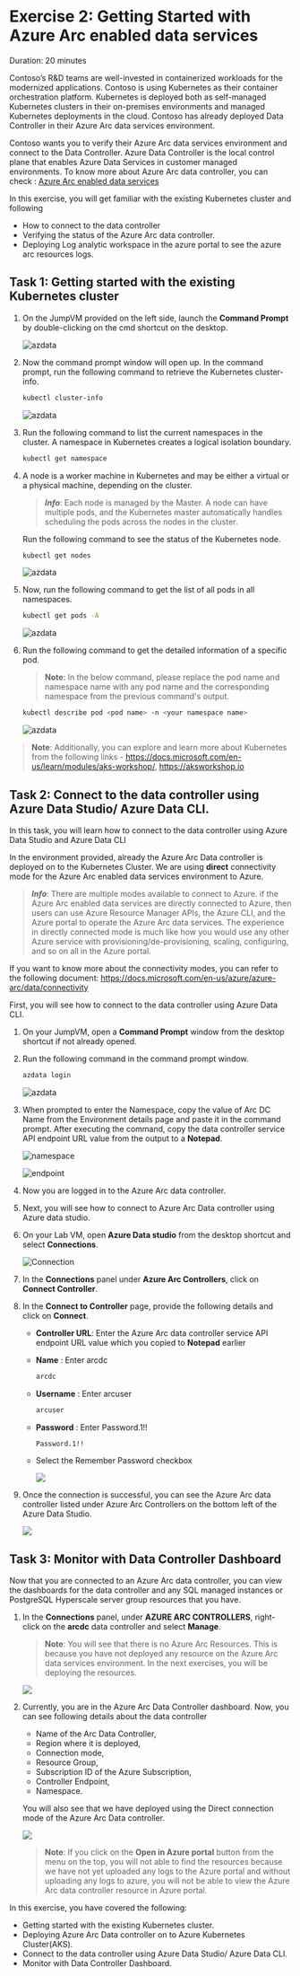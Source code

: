 # Exercise 2: Getting Started with Azure Arc enabled data services 

Duration: 20 minutes

Contoso’s R&D teams are well-invested in containerized workloads for the modernized applications. Contoso is using Kubernetes as their container orchestration platform. Kubernetes is deployed both as self-managed Kubernetes clusters in their on-premises environments and managed Kubernetes deployments in the cloud. Contoso has already deployed Data Controller in their Azure Arc data services environment.

Contoso wants you to verify their Azure Arc data services environment and connect to the Data Controller. Azure Data Controller is the local control plane that enables Azure Data Services in customer managed environments. To know more about Azure Arc data controller, you can check : [Azure Arc enabled data services](https://azure.microsoft.com/en-in/resources/videos/azure-arc-enabled-data-services-deploying-azure-arc-data-controller/)

In this exercise, you will get familiar with the existing Kubernetes cluster and following
   - How to connect to the data controller  
   - Verifying the status of the Azure Arc data controller. 
   - Deploying Log analytic workspace in the azure portal to see the azure arc resources logs. 

## Task 1: Getting started with the existing Kubernetes cluster 

1. On the JumpVM provided on the left side, launch the **Command Prompt** by double-clicking on the cmd shortcut on the desktop.
  
    ![](./images/azuredatastudio.png "azdata")

1. Now the command prompt window will open up. In the command prompt, run the following command to retrieve the Kubernetes cluster-info.

   ```BASH
   kubectl cluster-info
   ```
   ![](./images/kubectl-0.png "azdata")
 
1. Run the following command to list the current namespaces in the cluster. A namespace in Kubernetes creates a logical isolation boundary.

   ```BASH
   kubectl get namespace
   ```

1. A node is a worker machine in Kubernetes and may be either a virtual or a physical machine, depending on the cluster. 

   > ***Info***: Each node is managed by the Master. A node can have multiple pods, and the Kubernetes master automatically handles scheduling the pods across the nodes in the cluster. 
  
   Run the following command to see the status of the Kubernetes node.

   ```BASH
   kubectl get nodes
   ```
   
   ![](./images/kubectl-1.png "azdata")
   
1. Now, run the following command to get the list of all pods in all namespaces. 
 
   ```BASH
   kubectl get pods -A
   ```
   
   ![](./images/kubectl-2.png "azdata")

1. Run the following command to get the detailed information of a specific pod. 

   > **Note**: In the below command, please replace the pod name and namespace name with any pod name and the corresponding namespace from the previous command's output.

   ```BASH
   kubectl describe pod <pod name> -n <your namespace name>
   ```
   
   ![](./images/kubectl-3.png "azdata")
   
  > **Note**: Additionally, you can explore and learn more about Kubernetes from the following links - https://docs.microsoft.com/en-us/learn/modules/aks-workshop/, https://aksworkshop.io
  
## Task 2: Connect to the data controller using Azure Data Studio/ Azure Data CLI.

In this task, you will learn how to connect to the data controller using Azure Data Studio and Azure Data CLI

In the environment provided, already the Azure Arc Data controller is deployed on to the Kubernetes Cluster. We are using **direct** connectivity mode for the Azure Arc enabled data services environment to Azure.
  
   > ***Info***: There are multiple modes available to connect to Azure. if the Azure Arc enabled data services are directly connected to Azure, then users can use Azure Resource Manager APIs, the Azure CLI, and the Azure portal to operate the Azure Arc data services. The experience in directly connected mode is much like how you would use any other Azure service with provisioning/de-provisioning, scaling, configuring, and so on all in the Azure portal.
   
   If you want to know more about the connectivity modes, you can refer to the following document: https://docs.microsoft.com/en-us/azure/azure-arc/data/connectivity

   First, you will see how to connect to the data controller using Azure Data CLI.

1. On your JumpVM, open a **Command Prompt** window from the desktop shortcut if not already opened.

1. Run the following command in the command prompt window.

   ```BASH
   azdata login
   ```
   
   ![](./images/azdata.png "azdata")
   
1. When prompted to enter the Namespace, copy the value of Arc DC Name from the Environment details page and paste it in the command prompt. After executing the command, copy the data controller service API endpoint URL value from the output to a **Notepad**.

   ![](./images/namespace.png "namespace")
   
   ![](./images/endpoint.png "endpoint")
   
1. Now you are logged in to the Azure Arc data controller.

1. Next, you will see how to connect to Azure Arc Data controller using Azure data studio.

1. On your Lab VM, open **Azure Data studio** from the desktop shortcut and select **Connections**.

   ![](./images/arcdc.png "Connection")
   
1. In the **Connections** panel under **Azure Arc Controllers**, click on **Connect Controller**.

1. In the **Connect to Controller** page, provide the following details and click on **Connect**.

   - **Controller URL**: Enter the Azure Arc data controller service API endpoint URL value which you copied to **Notepad** earlier 
   
   - **Name** : Enter arcdc
      ```BASH
      arcdc
      ```
   
   - **Username** : Enter arcuser
      ```BASH
      arcuser
      ```
   
   - **Password** : Enter Password.1!!
      ```BASH
      Password.1!!
      ```
   
   - Select the Remember Password checkbox
   
     ![](./images/loginarc.png "")
    
1. Once the connection is successful, you can see the Azure Arc data controller listed under Azure Arc Controllers on the bottom left of the Azure Data Studio.

    ![](./images/arcdatacontroller.png "")

## Task 3: Monitor with Data Controller Dashboard

Now that you are connected to an Azure Arc data controller, you can view the dashboards for the data controller and any SQL managed instances or PostgreSQL Hyperscale server group resources that you have.

1. In the **Connections** panel, under **AZURE ARC CONTROLLERS**, right-click on the **arcdc** data controller and select **Manage**.

   > **Note**: You will see that there is no Azure Arc Resources. This is because you have not deployed any resource on the Azure Arc data services environment. In the next exercises, you will be deploying the resources.

   ![](./images/arcconnect.PNG "")

1. Currently, you are in the Azure Arc Data Controller dashboard. Now, you can see following details about the data controller 
   - Name of the Arc Data Controller, 
   - Region where it is deployed, 
   - Connection mode, 
   - Resource Group, 
   - Subscription ID of the Azure Subscription, 
   - Controller Endpoint, 
   - Namespace. 
   
   You will also see that we have deployed using the Direct connection mode of the Azure Arc Data controller.

   ![](./images/manage.PNG "")
   
   > **Note**: If you click on the **Open in Azure portal** button from the menu on the top, you will not able to find the resources because we have not yet uploaded any logs to the Azure portal and without uploading any logs to azure, you will not be able to view the Azure Arc data controller resource in Azure portal.
   
   
In this exercise, you have covered the following:
 
   - Getting started with the existing Kubernetes cluster.
   - Deploying Azure Arc Data controller on to Azure Kubernetes Cluster(AKS). 
   - Connect to the data controller using Azure Data Studio/ Azure Data CLI.
   - Monitor with Data Controller Dashboard.

